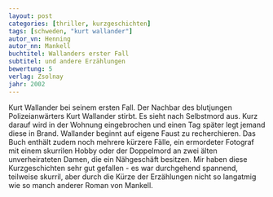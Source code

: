 ```yaml
---
layout: post
categories: [thriller, kurzgeschichten]
tags: [schweden, "kurt wallander"]
autor_vn: Henning
autor_nn: Mankell
buchtitel: Wallanders erster Fall
subtitel: und andere Erzählungen
bewertung: 5
verlag: Zsolnay
jahr: 2002
---
```


Kurt Wallander bei seinem ersten Fall. Der Nachbar des blutjungen Polizeianwärters Kurt Wallander stirbt. Es sieht nach Selbstmord aus. Kurz darauf wird in der Wohnung eingebrochen und einen Tag später legt jemand diese in Brand. Wallander beginnt auf eigene Faust zu recherchieren.
Das Buch enthält zudem noch mehrere kürzere Fälle, ein ermordeter Fotograf mit einem skurrilen Hobby oder der Doppelmord an zwei älten unverheirateten Damen, die ein Nähgeschäft besitzen.
Mir haben diese Kurzgeschichten sehr gut gefallen - es war durchgehend spannend, teilweise skurril, aber durch die Kürze der Erzählungen nicht so langatmig wie so manch anderer Roman von Mankell. 
